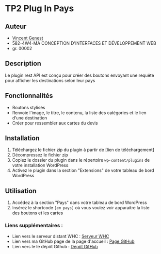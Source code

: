 # TP2 Plug In Pays

## Auteur

-   [Vincent Genest](https://github.com/vincent-genest)
-   582-4W4-MA CONCEPTION D'INTERFACES ET DÉVELOPPEMENT WEB
-   gr. 00002

## Description

Le plugin rest API est conçu pour créer des boutons envoyant une requête pour afficher les destinations selon leur pays

## Fonctionnalités

-   Boutons stylisés
-   Renvoie l'image, le titre, le contenu, la liste des catégories et le lien d'une destination
-   Créer pour ressembler aux cartes du devis

## Installation

1. Téléchargez le fichier zip du plugin à partir de [lien de téléchargement]
2. Décompressez le fichier zip
3. Copiez le dossier du plugin dans le répertoire `wp-content/plugins` de votre installation WordPress
4. Activez le plugin dans la section "Extensions" de votre tableau de bord WordPress

## Utilisation

1. Accédez à la section "Pays" dans votre tableau de bord WordPress
2. Insérez le shortcode `[em_pays]` où vous voulez voir apparaitre la liste des boutons et les cartes

### Liens supplémentaires :

-   Lien vers le serveur distant WHC : [Serveur WHC](https://gftnth00.mywhc.ca/tim41/)
-   Lien vers ma GitHub page de la page d'accueil : [Page GitHub](https://vincent-genest.github.io/4w4-2024-gr2/)
-   Lien vers le le dépôt Github : [Dépôt GitHub](https://github.com/vincent-genest/4w4-wp-content)
